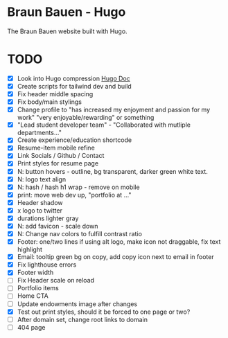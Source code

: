 # Braun Bauen - Hugo
The Braun Bauen website built with Hugo.

# TODO
- [x] Look into Hugo compression [Hugo Doc](https://gohugo.io/hugo-pipes/postprocess/)
- [x] Create scripts for tailwind dev and build
- [x] Fix header middle spacing
- [x] Fix body/main stylings
- [x] Change profile to "has increased my enjoyment and passion for my work" "very enjoyable/rewarding" or something
- [x] "Lead student developer team" - "Collaborated with mutliple departments..."
- [x] Create experience/education shortcode
- [x] Resume-item mobile refine
- [x] Link Socials / Github / Contact
- [x] Print styles for resume page
- [x] N: button hovers - outline, bg transparent, darker green white text.
- [x] N: logo text align
- [x] N: hash / hash h1 wrap - remove on mobile
- [x] print: move web dev up, "portfolio at ..."
- [x] Header shadow
- [x] x logo to twitter
- [x] durations lighter gray
- [x] N: add favicon - scale down
- [x] N: Change nav colors to fulfill contrast ratio
- [x] Footer: one/two lines if using alt logo, make icon not draggable, fix text highlight
- [x] Email: tooltip green bg on copy, add copy icon next to email in footer
- [x] Fix lighthouse errors
- [x] Footer width
- [ ] Fix Header scale on reload
- [ ] Portfolio items
- [ ] Home CTA
- [ ] Update endowments image after changes
- [x] Test out print styles, should it be forced to one page or two?
- [ ] After domain set, change root links to domain
- [ ] 404 page
